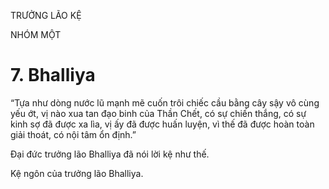 TRƯỞNG LÃO KỆ

NHÓM MỘT

# 7. Bhalliya

“Tựa như dòng nước lũ mạnh mẽ cuốn trôi chiếc cầu bằng cây sậy vô cùng yếu ớt, vị nào xua tan đạo binh của Thần Chết, có sự chiến thắng, có sự kinh sợ đã được xa lìa, vị ấy đã được huấn luyện, vì thế đã được hoàn toàn giải thoát, có nội tâm ổn định.”

Đại đức trưởng lão Bhalliya đã nói lời kệ như thế.

Kệ ngôn của trưởng lão Bhalliya.
